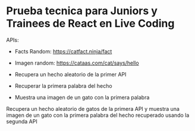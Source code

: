 # Prueba tecnica para Juniors y Trainees de React en Live Coding

APIs:

- Facts Random: https://catfact.ninja/fact
- Imagen random: https://cataas.com/cat/says/hello

- Recupera un hecho aleatorio de la primer API
- Recuperar la primera palabra del hecho
- Muestra una imagen de un gato con la primera palabra

Recupera un hecho aleatorio de gatos de la primera API y muestra una imagen de un gato con la primera palabra del hecho recuperado usando la segunda API
